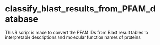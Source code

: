 # classify_blast_results_from_PFAM_database
This R script is made to convert the PFAM IDs from Blast result tables to interpretable descriptions and molecular function names of proteins
